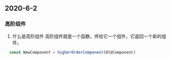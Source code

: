 ## 2020-6-2
### 高阶组件
1. 什么是高阶组件
  高阶组件就是一个函数，传给它一个组件，它返回一个新的组件。
  ```js
    const NewComponent = higherOrderComponent(OldComponent)
  ```